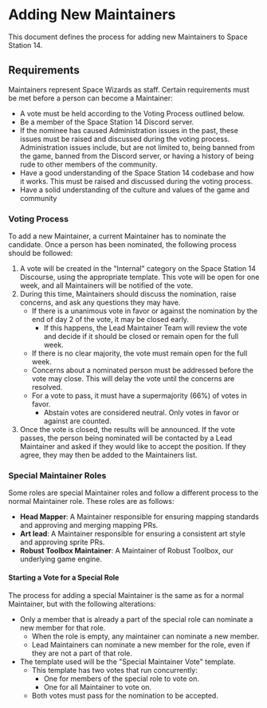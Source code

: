 # Adding New Maintainers

This document defines the process for adding new Maintainers to Space Station 14.

## Requirements

Maintainers represent Space Wizards as staff. Certain requirements must be met before a person can become a Maintainer:
- A vote must be held according to the Voting Process outlined below.
- Be a member of the Space Station 14 Discord server.
- If the nominee has caused Administration issues in the past, these issues must be raised and discussed during the voting process. Administration issues include, but are not limited to, being banned from the game, banned from the Discord server, or having a history of being rude to other members of the community.
- Have a good understanding of the Space Station 14 codebase and how it works. This must be raised and discussed during the voting process.
- Have a solid understanding of the culture and values of the game and community

### Voting Process

To add a new Maintainer, a current Maintainer has to nominate the candidate. Once a person has been nominated, the following process should be followed:
1. A vote will be created in the "Internal" category on the Space Station 14 Discourse, using the appropriate template. This vote will be open for one week, and all Maintainers will be notified of the vote.
2. During this time, Maintainers should discuss the nomination, raise concerns, and ask any questions they may have.
    - If there is a unanimous vote in favor or against the nomination by the end of day 2 of the vote, it may be closed early.
        - If this happens, the Lead Maintainer Team will review the vote and decide if it should be closed or remain open for the full week.
    - If there is no clear majority, the vote must remain open for the full week.
    - Concerns about a nominated person must be addressed before the vote may close. This will delay the vote until the concerns are resolved.
    - For a vote to pass, it must have a supermajority (66%) of votes in favor. 
        - Abstain votes are considered neutral. Only votes in favor or against are counted.
3. Once the vote is closed, the results will be announced. If the vote passes, the person being nominated will be contacted by a Lead Maintainer and asked if they would like to accept the position. If they agree, they may then be added to the Maintainers list.

### Special Maintainer Roles

Some roles are special Maintainer roles and follow a different process to the normal Maintainer role. These roles are as follows:
- **Head Mapper**: A Maintainer responsible for ensuring mapping standards and approving and merging mapping PRs.
- **Art lead**: A Maintainer responsible for ensuring a consistent art style and approving sprite PRs.
- **Robust Toolbox Maintainer**: A Maintainer of Robust Toolbox, our underlying game engine. 

#### Starting a Vote for a Special Role

The process for adding a special Maintainer is the same as for a normal Maintainer, but with the following alterations:
- Only a member that is already a part of the special role can nominate a new member for that role.
    - When the role is empty, any maintainer can nominate a new member.
    - Lead Maintainers can nominate a new member for the role, even if they are not a part of that role.
- The template used will be the "Special Maintainer Vote" template.
    - This template has two votes that run concurrently:
        - One for members of the special role to vote on.
        - One for all Maintainer to vote on.
    - Both votes must pass for the nomination to be accepted.